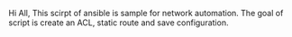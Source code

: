 Hi All,
This scirpt of ansible is sample for network automation. 
The goal of script is create an ACL, static route and save configuration. 
